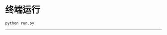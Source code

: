 # 终端运行

```shell
python run.py
```
*****************************************************************************************************************************************************************************************************************************************************************************************************************************************************************************************************************************************************************************************************************************************************************************************************************************************************************************************************************************************************************************************************************************************************************************************************************************************************************************************************************************************************************************************************************************************************************************************************************************************************************************************************************************